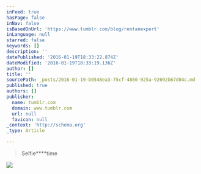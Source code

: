 ```yaml
---
inFeed: true
hasPage: false
inNav: false
isBasedOnUrl: 'https://www.tumblr.com/blog/rentanexpert'
inLanguage: null
starred: false
keywords: []
description: ''
datePublished: '2016-01-19T18:33:22.874Z'
dateModified: '2016-01-19T18:33:19.136Z'
author: []
title: ''
sourcePath: _posts/2016-01-19-b0548ea3-75cf-4880-925a-92692b67d04c.md
published: true
authors: []
publisher:
  name: tumblr.com
  domain: www.tumblr.com
  url: null
  favicon: null
_context: 'http://schema.org'
_type: Article

---
```

> Selfie****time

![](https://s3-us-west-2.amazonaws.com/the-grid-img/p/ce1b04929b6ce7f397f07e2a2e395903d59833de.gif)